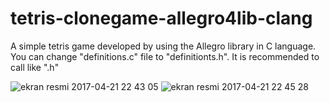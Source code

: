 # tetris-clonegame-allegro4lib-clang
A simple tetris game developed by using the Allegro library in C language. You can change "definitions.c" file to "definitionts.h". It is recommended to call like ".h"





![ekran resmi 2017-04-21 22 43 05](https://cloud.githubusercontent.com/assets/16494485/25294473/0e58cacc-26e8-11e7-8256-3bb36ce6ae0d.png)
![ekran resmi 2017-04-21 22 45 28](https://cloud.githubusercontent.com/assets/16494485/25294474/0e7756a4-26e8-11e7-8f11-dbb12c710eb2.png)


